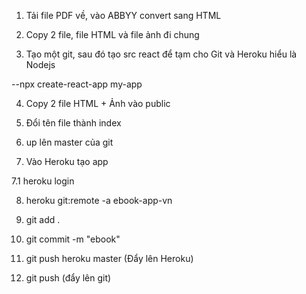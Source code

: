 1. Tải file PDF về, vào ABBYY convert sang HTML

2. Copy 2 file, file HTML và file ảnh đi chung

3. Tạo một git, sau đó tạo src react để tạm cho Git và Heroku hiểu là Nodejs

--npx create-react-app my-app

4. Copy 2 file HTML + Ảnh vào public

5. Đổi tên file thành index

6. up lên master của git

7. Vào Heroku tạo app

7.1 heroku login

8. heroku git:remote -a ebook-app-vn

9. git add .

10. git commit -m "ebook"

11. git push heroku master (Đẩy lên Heroku)

12. git push (đẩy lên git)
